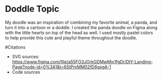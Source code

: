 # Doddle Topic

My doodle was an inspiration of combining my favorite animal, a panda, and turn it into a cartoon or a doddle. I created the panda doodle on Figma along with the little hearts on top of the head as well. I used mostly pastel colors to help provide this cute and playful theme throughout the doodle.  

#Citations
- SVG sources: https://www.figma.com/file/a55FO3JOrkGDMwMjx1fgDr/DIY-Landing-Page?node-id=0%3A1&t=6StPmMM02fD6gxgA-1
- Code sources